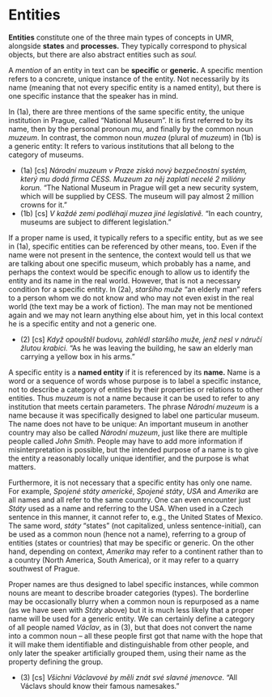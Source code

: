 # Entities

**Entities** constitute one of the three main types of concepts in UMR, alongside **states** and **processes.**
They typically correspond to physical objects, but there are also abstract entities such as _soul._

A _mention_ of an entity in text can be **specific** or **generic.**
A specific mention refers to a concrete, unique instance of the entity. Not necessarily by its name (meaning that
not every specific entity is a named entity), but there is one specific instance that the speaker has in mind.

In (1a), there are three mentions of the same specific entity, the unique institution in Prague, called “National Museum”.
It is first referred to by its name, then by the personal pronoun _mu_, and finally by the common noun _muzeum_.
In contrast, the common noun _muzea_ (plural of _muzeum_) in (1b) is a generic entity: It refers to various institutions
that all belong to the category of museums.

* (1a) [cs] _Národní muzeum v Praze získá nový bezpečnostní systém, který mu dodá firma CESS. Muzeum za něj zaplatí necelé 2 milióny korun._
            “The National Museum in Prague will get a new security system, which will be supplied by CESS. The museum will pay almost 2 million crowns for it.”
* (1b) [cs] _V každé zemi podléhají muzea jiné legislativě._
            “In each country, museums are subject to different legislation.”

If a proper name is used, it typically refers to a specific entity, but as we see in (1a), specific entities can be
referenced by other means, too. Even if the name were not present in the sentence, the context would tell us that
we are talking about one specific museum, which probably has a name, and perhaps the context would be specific enough
to allow us to identify the entity and its name in the real world. However, that is not a necessary condition for
a specific entity. In (2a), _staršího muže_ “an elderly man” refers to a person whom we do not know and who may not
even exist in the real world (the text may be a work of fiction). The man may not be mentioned again and we may not
learn anything else about him, yet in this local context he is a specific entity and not a generic one.

* (2) [cs] _Když opouštěl budovu, zahlédl staršího muže, jenž nesl v náručí žlutou krabici._
           “As he was leaving the building, he saw an elderly man carrying a yellow box in his arms.”

A specific entity is a **named entity** if it is referenced by its **name.** Name is a word or a sequence of words
whose purpose is to label a specific instance, not to describe a category of entities by their properties or relations
to other entities. Thus _muzeum_ is not a name because it can be used to refer to any institution that meets certain
parameters. The phrase _Národní muzeum_ is a name because it was specifically designed to label one particular museum.
The name does not have to be unique: An important museum in another country may also be called _Národní muzeum_, just
like there are multiple people called _John Smith_. People may have to add more information if misinterpretation is
possible, but the intended purpose of a name is to give the entity a reasonably locally unique identifier, and the
purpose is what matters.

Furthermore, it is not necessary that a specific entity has only one name. For example, _Spojené státy americké_,
_Spojené státy_, _USA_ and _Amerika_ are all names and all refer to the same country. One can even encounter just
_Státy_ used as a name and referring to the USA. When used in a Czech sentence in this manner, it cannot refer to,
e.g., the United States of Mexico. The same word, _státy_ “states” (not capitalized, unless sentence-initial), can
be used as a common noun (hence not a name), referring to a group of entities (states or countries) that may be
specific or generic. On the other hand, depending on context, _Amerika_ may refer to a continent rather than to
a country (North America, South America), or it may refer to a quarry southwest of Prague.

Proper names are thus designed to label specific instances, while common nouns are meant to describe broader
categories (types). The borderline may be occasionally blurry when a common noun is repurposed as a name (as we
have seen with _Státy_ above) but it is much less likely that a proper name will be used for a generic entity.
We can certainly define a category of all people named _Václav_, as in (3), but that does not convert the name
into a common noun – all these people first got that name with the hope that it will make them identifiable and
distinguishable from other people, and only later the speaker artificially grouped them, using their name as
the property defining the group.

* (3) [cs] _Všichni Václavové by měli znát své slavné jmenovce._
           “All Václavs should know their famous namesakes.”
